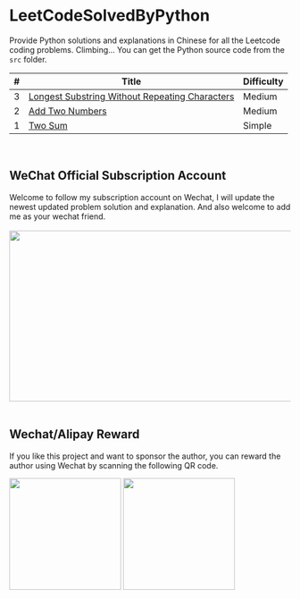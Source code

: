 # LeetCodeSolvedByPython
Provide Python solutions and explanations in Chinese for all the Leetcode coding problems. Climbing...
You can get the Python source code from the `src` folder.


| # | Title | Difficulty |
|---| ----- | ---------- |
|3|[Longest Substring Without Repeating Characters](https://github.com/RidingRoad/LeetCodeSolvedByPython/issues/3)|Medium|
|2|[Add Two Numbers](https://github.com/RidingRoad/LeetCodeSolvedByPython/issues/2)|Medium|
|1|[Two Sum](https://github.com/RidingRoad/LeetCodeSolvedByPython/issues/1)|Simple|


<br>

## WeChat Official Subscription Account

Welcome to follow my subscription account on Wechat, I will update the newest updated problem solution and explanation. And also welcome to add me as your wechat friend.<br>
<br>
<img src="https://i.loli.net/2019/11/21/qhRd8Xev5OoY9t4.png" width="840" height="306"/><br>
<br>

## Wechat/Alipay Reward

If you like this project and want to sponsor the author, you can reward the author using Wechat by scanning the following QR code.

<img src="https://ridingroad.github.io/img/wechat.png" height="200" width="200"/>
<img src="https://ridingroad.github.io/img/alipy.png" height="200" width="200"/><br>
